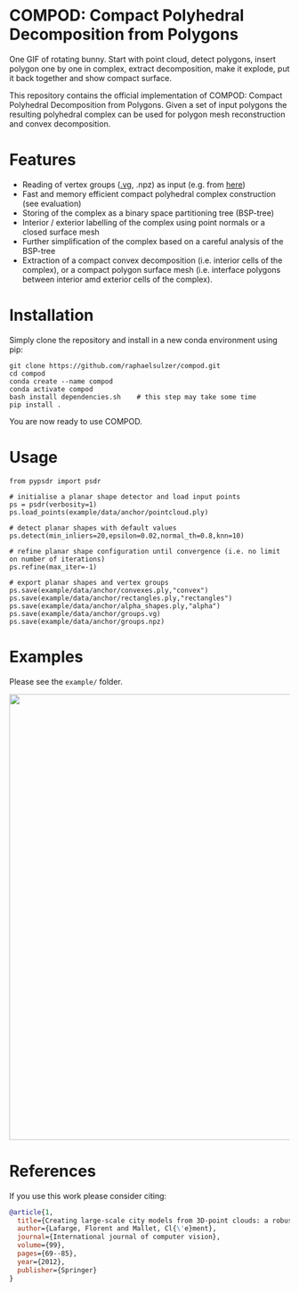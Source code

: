 # COMPOD: Compact Polyhedral Decomposition from Polygons

One GIF of rotating bunny. Start with point cloud, detect polygons, insert polygon one by one in complex, extract decomposition, 
make it explode, put it back together and show compact surface. 


This repository contains the official implementation of COMPOD: Compact Polyhedral Decomposition from Polygons.
Given a set of input polygons the resulting polyhedral complex can be used for polygon mesh reconstruction and convex decomposition. 


# Features

- Reading of vertex groups ([.vg](https://abspy.readthedocs.io/en/latest/vertexgroup.html), .npz) as input (e.g. from [here](https://github.com/raphaelsulzer/psdr/tree/main))
- Fast and memory efficient compact polyhedral complex construction (see evaluation)
- Storing of the complex as a binary space partitioning tree (BSP-tree)
- Interior / exterior labelling of the complex using point normals or a closed surface mesh
- Further simplification of the complex based on a careful analysis of the BSP-tree 
- Extraction of a compact convex decomposition (i.e. interior cells of the complex), or a compact polygon surface mesh (i.e. interface polygons between interior amd exterior cells of the complex). 

# Installation

Simply clone the repository and install in a new conda environment using pip:

```
git clone https://github.com/raphaelsulzer/compod.git
cd compod
conda create --name compod
conda activate compod
bash install dependencies.sh    # this step may take some time
pip install . 
```

You are now ready to use COMPOD.


# Usage

```
from pypsdr import psdr

# initialise a planar shape detector and load input points                                              
ps = psdr(verbosity=1)                                               
ps.load_points(example/data/anchor/pointcloud.ply)

# detect planar shapes with default values
ps.detect(min_inliers=20,epsilon=0.02,normal_th=0.8,knn=10)

# refine planar shape configuration until convergence (i.e. no limit on number of iterations)
ps.refine(max_iter=-1)

# export planar shapes and vertex groups  
ps.save(example/data/anchor/convexes.ply,"convex")                  
ps.save(example/data/anchor/rectangles.ply,"rectangles")            
ps.save(example/data/anchor/alpha_shapes.ply,"alpha")               
ps.save(example/data/anchor/groups.vg)                              
ps.save(example/data/anchor/groups.npz)                             
```

# Examples

Please see the `example/` folder.

<p float="left">
  <img style="width:800px;" src="./media/city.gif">
</p>



# References

If you use this work please consider citing:

```bibtex
@article{1,
  title={Creating large-scale city models from 3D-point clouds: a robust approach with hybrid representation},
  author={Lafarge, Florent and Mallet, Cl{\'e}ment},
  journal={International journal of computer vision},
  volume={99},
  pages={69--85},
  year={2012},
  publisher={Springer}
}
```
